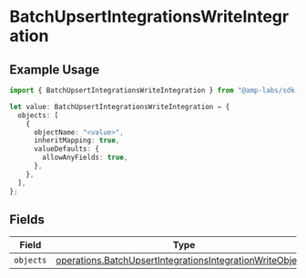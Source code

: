 # BatchUpsertIntegrationsWriteIntegration

## Example Usage

```typescript
import { BatchUpsertIntegrationsWriteIntegration } from "@amp-labs/sdk-node-platform/models/operations";

let value: BatchUpsertIntegrationsWriteIntegration = {
  objects: [
    {
      objectName: "<value>",
      inheritMapping: true,
      valueDefaults: {
        allowAnyFields: true,
      },
    },
  ],
};
```

## Fields

| Field                                                                                                                                  | Type                                                                                                                                   | Required                                                                                                                               | Description                                                                                                                            |
| -------------------------------------------------------------------------------------------------------------------------------------- | -------------------------------------------------------------------------------------------------------------------------------------- | -------------------------------------------------------------------------------------------------------------------------------------- | -------------------------------------------------------------------------------------------------------------------------------------- |
| `objects`                                                                                                                              | [operations.BatchUpsertIntegrationsIntegrationWriteObject](../../models/operations/batchupsertintegrationsintegrationwriteobject.md)[] | :heavy_minus_sign:                                                                                                                     | N/A                                                                                                                                    |